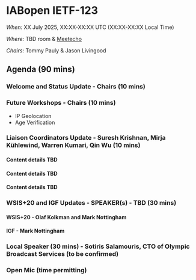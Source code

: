 # IABopen IETF-123

*When:* XX July 2025, XX:XX-XX:XX UTC (XX:XX-XX:XX Local Time)

*Where:* TBD room & [Meetecho](https://meetings.conf.meetecho.com/ietf123/?group=iabopen&short=&item=1)

*Chairs:* Tommy Pauly & Jason Livingood

## Agenda (90 mins)

### Welcome and Status Update - Chairs (10 mins)

### Future Workshops - Chairs (10 mins)
- IP Geolocation
- Age Verification
  
### Liaison Coordinators Update - Suresh Krishnan, Mirja Kühlewind, Warren Kumari, Qin Wu (10 mins) 
#### Content details TBD
#### Content details TBD
#### Content details TBD

### WSIS+20 and IGF Updates - SPEAKER(s) - TBD (30 mins)
#### WSIS+20 - Olaf Kolkman and Mark Nottingham
#### IGF - Mark Nottingham

### Local Speaker (30 mins) - Sotiris Salamouris, CTO of Olympic Broadcast Services (to be confirmed)

### Open Mic (time permitting)
